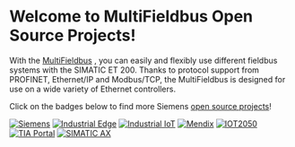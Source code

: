 # Welcome to MultiFieldbus Open Source Projects!

With the [MultiFieldbus](http://siemens.com/multifieldbus) , you can easily and flexibly use different fieldbus systems with the SIMATIC ET 200.
Thanks to protocol support from PROFINET, Ethernet/IP and Modbus/TCP, the MultiFieldbus is designed for use on a wide variety of Ethernet controllers.

Click on the badges below to find more Siemens [open source projects](https://opensource.siemens.com)!

[![Siemens](https://img.shields.io/badge/github-siemens-009999?logo=github)](https://github.com/siemens)
[![Industrial Edge](https://img.shields.io/badge/github-industrial%20edge-blue?logo=github)](http://siemens.com/industrial-edge)
[![Industrial IoT](https://img.shields.io/badge/github-industrial%20iot-003751?logo=github)](https://github.com/mindsphere)
[![Mendix](https://img.shields.io/badge/github-mendix-0595db?logo=github)](https://github.com/mendix)
[![IOT2050](https://img.shields.io/badge/github-iot2050-green?logo=github)](https://github.com/SIMATICmeetsLinux)
[![TIA Portal](https://img.shields.io/badge/github-tia%20portal-02D8A0?logo=github)](https://github.com/tia-portal-applications)
[![SIMATIC AX](https://img.shields.io/badge/github-simatic%20ax-00a9bd?logo=github)](https://github.com/simatic-ax)
